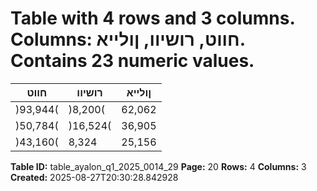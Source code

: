 # Table with 4 rows and 3 columns. Columns: חווט, רושיוו, ןולייא. Contains 23 numeric values.

| חווט | רושיוו | ןולייא |
|---|---|---|
| )93,944( | )8,200( | 62,062 | 30,640 | 14,192 | 196,243 | 200,993 | 1-6/2025 |
| )50,784( | )16,524( | 36,905 | 32,886 | 18,295 | 83,798 | 104,576 | 1-6/2024 |
| )43,160( | 8,324 | 25,156 | )2,246( | )4,103( | 112,445 | 96,417 | יוניש |

**Table ID:** table_ayalon_q1_2025_0014_29
**Page:** 20
**Rows:** 4
**Columns:** 3
**Created:** 2025-08-27T20:30:28.842928
